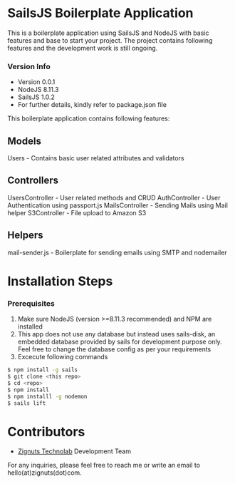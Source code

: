 # SailsJS Boilerplate Application

This is a boilerplate application using SailsJS and NodeJS with basic features and base to start your project. The project contains following features and the development work is still ongoing. 

### Version Info
- Version 0.0.1
- NodeJS 8.11.3
- SailsJS 1.0.2
- For further details, kindly refer to package.json file


This boilerplate application contains following features:

## Models

Users - Contains basic user related attributes and validators

## Controllers

UsersController - User related methods and CRUD 
AuthController - User Authentication using passport.js 
MailsController - Sending Mails using Mail helper 
S3Controller - File upload to Amazon S3

## Helpers

mail-sender.js - Boilerplate for sending emails using SMTP and nodemailer

# Installation Steps

### Prerequisites

1. Make sure NodeJS (version >=8.11.3 recommended) and NPM are installed
2. This app does not use any database but instead uses sails-disk, an embedded database provided by sails for development purpose only. Feel free to change the database config as per your requirements
3. Excecute following commands 
```sh
$ npm install -g sails
$ git clone <this repo>
$ cd <repo>
$ npm install
$ npm installl -g nodemon
$ sails lift
```


# Contributors
- [Zignuts Technolab](http://www.zignuts.com) Development Team

For any inquiries, please feel free to reach me or write an email to hello(at)zignuts(dot)com. 
